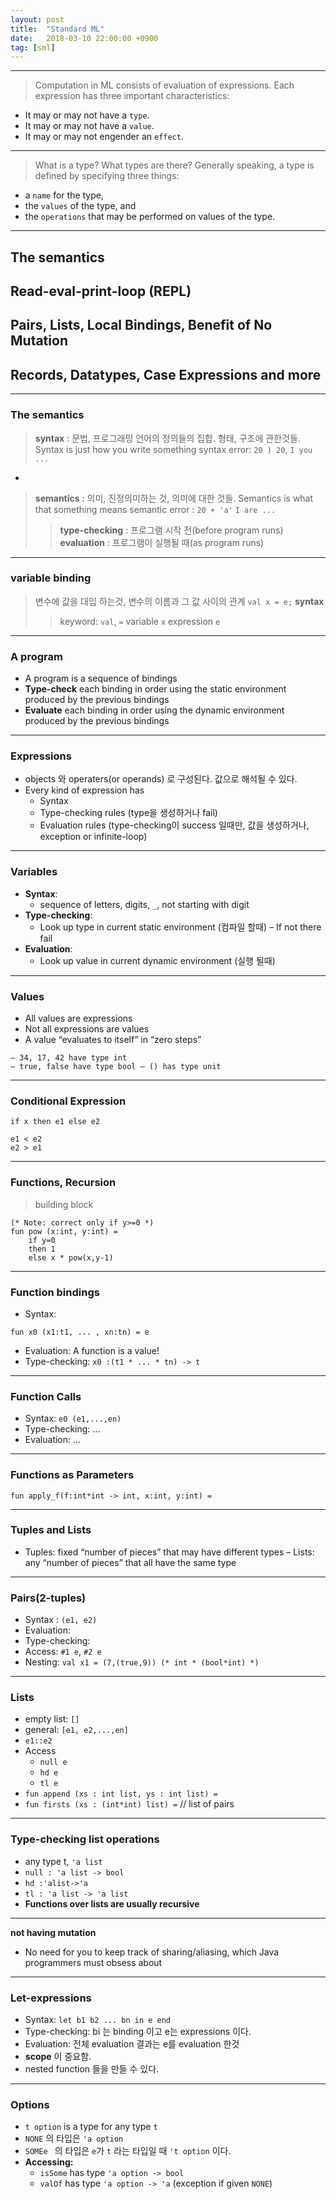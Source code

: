 ```yaml
---
layout: post
title:  "Standard ML"
date:   2018-03-10 22:00:00 +0900
tag: [sml]
---
```


---

> Computation in ML consists of evaluation of expressions. Each expression
has three important characteristics:

- It may or may not have a `type`.
- It may or may not have a `value`.
- It may or may not engender an `effect`.

---

> What is a type? What types are there? Generally speaking, a type is defined
by specifying three things:

- a `name` for the type,
- the `values` of the type, and
- the `operations` that may be performed on values of the type.

---

## The semantics
## Read-eval-print-loop (REPL)
## Pairs, Lists, Local Bindings, Benefit of No Mutation
## Records, Datatypes, Case Expressions and more


---


### The semantics
> **syntax** : 문법, 프로그래밍 언어의 정의들의 집합. 형태, 구조에 관한것들.
> Syntax is just how you write something
> syntax error: `20 ) 20`, `I you ...`

-

> **semantics** : 의미, 진정의미하는 것, 의미에 대한 것들.
> Semantics is what that something means
> semantic error : `20 + 'a'` `I are ...`
> > **type-checking** : 프로그램 시작 전(before program runs)
> > **evaluation** : 프로그램이 실행될 때(as program runs)

---
### variable binding
> 변수에 값을 대입 하는것, 변수의 이름과 그 값 사이의 관계
> `val x = e;`
> **syntax**
> > keyword: `val`, `=`
> > variable `x`
> > expression `e`

---

### A program
- A program is a sequence of bindings
- **Type-check** each binding in order using the static environment produced by the previous bindings
- **Evaluate** each binding in order using the dynamic environment produced by the previous bindings

---

### Expressions
- objects 와 operaters(or operands) 로 구성된다. 값으로 해석될 수 있다.
- Every kind of expression has
	- Syntax
	- Type-checking rules (type을 생성하거나 fail)
	- Evaluation rules (type-checking이 success 일때만, 값을 생성하거나, exception or infinite-loop)
---

### Variables
- **Syntax**:
	- sequence of letters, digits, `_`, not starting with digit
- **Type-checking**:
	- Look up type in current static environment (컴파일 할때)
	– If not there fail
- **Evaluation**:
	- Look up value in current dynamic environment (실행 될때)
---

### Values
- All values are expressions
- Not all expressions are values
- A value “evaluates to itself” in “zero steps”
```
– 34, 17, 42 have type int
– true, false have type bool – () has type unit
```

---

### Conditional Expression

```
if x then e1 else e2

e1 < e2
e2 > e1
```
---

### Functions, Recursion
> building block

```
(* Note: correct only if y>=0 *)
fun pow (x:int, y:int) =
    if y=0
    then 1
    else x * pow(x,y-1)
```
---

### Function bindings
- Syntax:
```
fun x0 (x1:t1, ... , xn:tn) = e
```
- Evaluation: A function is a value!
- Type-checking: `x0 :(t1 * ... * tn) -> t`

---
### Function Calls
- Syntax: `e0 (e1,...,en)`
- Type-checking: ...
- Evaluation: ...

---
### Functions as Parameters
```
fun apply_f(f:int*int -> int, x:int, y:int) =
```

---
### Tuples and Lists
- Tuples: fixed “number of pieces” that may have different types
– Lists: any “number of pieces” that all have the same type

---

### Pairs(2-tuples)
- Syntax : `(e1, e2)`
- Evaluation:
- Type-checking:
- Access: `#1 e`, `#2 e`
- Nesting: `val x1 = (7,(true,9)) (* int * (bool*int) *)`

---

### Lists
- empty list:  `[]`
- general: `[e1, e2,...,en]`
- `e1::e2`
- Access
	- `null e`
	- `hd e`
	- `tl e`
- `fun append (xs : int list, ys : int list) =`
- `fun firsts (xs : (int*int) list) =` // list of pairs

---

### Type-checking list operations
- any type t, `'a list`
- `null : 'a list -> bool`
- `hd :'alist->'a`
- `tl : 'a list -> 'a list`
- **Functions over lists are usually recursive**

---


**not having mutation**
- No need for you to keep track of sharing/aliasing, which Java programmers must obsess about

---

### Let-expressions
- Syntax: `let b1 b2 ... bn in e end`
- Type-checking: bi 는 binding 이고 e는 expressions 이다.
- Evaluation: 전체 evaluation 결과는 e를 evaluation 한것
- **scope** 이 중요함.
- nested function 들을 만들 수 있다.

---

### Options
- `t option` is a type for any type `t`
- `NONE` 의 타입은 `'a option`
- `SOMEe ` 의 타입은 `e`가 `t` 라는 타입일 때 `'t option` 이다.
- **Accessing:**
	- `isSome` has type `'a option -> bool`
	- `valOf` has type `'a option -> 'a` (exception if given `NONE`)
